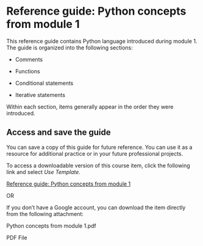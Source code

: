 ﻿# Reference guide: Python concepts from module 1

This reference guide contains Python language introduced during module 1. The guide is organized into the following sections:

-   Comments
    
-   Functions
    
-   Conditional statements
    
-   Iterative statements
    

Within each section, items generally appear in the order they were introduced.

## Access and save the guide

You can save a copy of this guide for future reference. You can use it as a resource for additional practice or in your future professional projects.

To access a downloadable version of this course item, click the following link and select _Use Template_.

[Reference guide: Python concepts from module 1](https://docs.google.com/document/d/1g01BIeiQtyFillHBNQMegGjbSzePkCj8nT-O4v1k8Gs/template/preview?usp=sharing&resourcekey=0-VdiTfxrHUssEh0I7P2z4LQ)

OR

If you don’t have a Google account, you can download the item directly from the following attachment:

[](https://d3c33hcgiwev3.cloudfront.net/VSfiqxkoRCOGCG6qlC84eg_bb223c7974cb49909f203a32497753f1_Python-concepts-from-module-1.pdf?Expires=1705622400&Signature=R6hTw0MO5-60f~Zm7BtJ0uOgaBg4K9Blbc2GTaPimsczDAb3tUfWSHDpAZtGO~Qr9ZknH0qwZXla4NQqGZALjTEWAbwB-igCvjhOla3xdFahi7n0fcHhzt4jqkJDUxE15xGg4jcsHPU7w2JdHh6PlnQt47q6eOx8aodO~q5ayvE_&Key-Pair-Id=APKAJLTNE6QMUY6HBC5A)

Python concepts from module 1.pdf

PDF File
